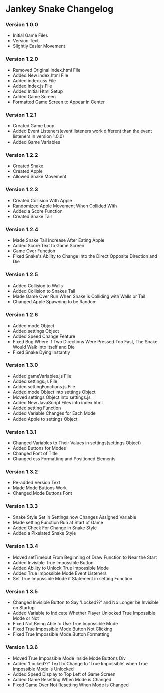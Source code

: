 Jankey Snake Changelog
=====================

### Version 1.0.0
*   Initial Game Files
*   Version Text
*   Slightly Easier Movement

### Version 1.2.0
*   Removed Original index.html File
*   Added New index.html File
*   Added index.css File
*   Added index.js File
*   Added Initial Html Setup
*   Added Game Screen
*   Formatted Game Screen to Appear in Center

### Version 1.2.1
* Created Game Loop
* Added Event Listeners(event listeners work different than the event listeners in version 1.0.0)
* Added Game Variables

### Version 1.2.2
* Created Snake
* Created Apple
* Allowed Snake Movement

### Version 1.2.3
* Created Collision With Apple
* Randomized Apple Movement When Collided With
* Added a Score Function
* Created Snake Tail

### Version 1.2.4
* Made Snake Tail Increase After Eating Apple
* Added Score Text to Game Screen
* Game Over Function
* Fixed Snake's Ability to Change Into the Direct Opposite Direction and Die

### Version 1.2.5
* Added Collision to Walls
* Added Collision to Snakes Tail
* Made Game Over Run When Snake is Colliding with Walls or Tail
* Changed Apple Spawning to be Random

### Version 1.2.6
* Added mode Object
* Added settings Object
* Added Speed Change Feature
* Fixed Bug Where if Two Directions Were Pressed Too Fast, The Snake Would Walk Into Itself and Die
* Fixed Snake Dying Instantly

### Version 1.3.0
* Added gameVariables.js File
* Added settings.js File
* Added settingFunctions.js File
* Added mode Object into settings Object
* Moved settings Object into settings.js
* Added New JavaScript Files into index.html
* Added setting Function
* Added Variable Changes for Each Mode
* Added Apple to settings Object

### Version 1.3.1
* Changed Variables to Their Values in settings(settings Object)
* Added Buttons for Modes
* Changed Font of Title
* Changed css Formatting and Positioned Elements

### Version 1.3.2
* Re-added Version Text
* Made Mode Buttons Work
* Changed Mode Buttons Font

### Version 1.3.3
* Snake Style Set in Settings now Changes Assigned Variable
* Made setting Function Run at Start of Game
* Added Check For Change in Snake Style
* Added a Pixelated Snake Style

### Version 1.3.4
* Moved setTimeout From Beginning of Draw Function to Near the Start
* Added Invisible True Impossible Button
* Added Ability to Unlock True Impossible Mode
* Added True Impossible Mode Event Listeners
* Set True Impossible Mode if Statement in setting Function

### Version 1.3.5
* Changed Invisible Button to Say 'Locked??' and No Longer be Invisible on Startup
* Added Variable to Indicate Whether Player Unlocked True Impossible Mode or Not
* Fixed Not Being Able to Use True Impossible Mode
* Fixed True Impossible Mode Button Not Clicking
* Fixed True Impossible Mode Button Formatting

### Version 1.3.6
* Moved True Impossible Mode Inside Mode Buttons Div
* Added 'Locked??' Text to Change to 'True Impossible' when True Impossible Mode is Unlocked
* Added Speed Display to Top Left of Game Screen
* Added Game Resetting When Mode is Changed
* Fixed Game Over Not Resetting When Mode is Changed
